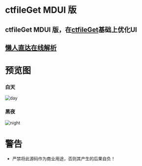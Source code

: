 # ctfileGet MDUI 版

## ctfileGet MDUI 版，在[ctfileGet](https://github.com/qinlili23333/ctfileGet)基础上优化UI

## [懒人直达在线解析](https://xiaoji235.github.io/other/ctwp/index.html)


# 预览图
### 白天
![day](https://raw.githubusercontent.com/xiaoji235/ctfileGet-for-MDUI/master/day.jpg)
### 黑夜
![night](https://raw.githubusercontent.com/xiaoji235/ctfileGet-for-MDUI/master/night.jpg)

# 警告
- 严禁将此源码作为商业用途，否则其产生的后果自负！
